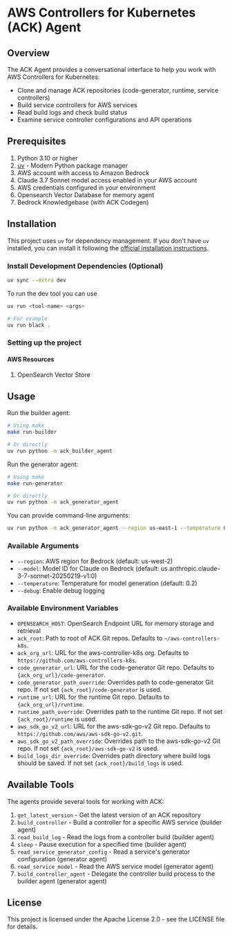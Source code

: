 # AWS Controllers for Kubernetes (ACK) Agent


## Overview

The ACK Agent provides a conversational interface to help you work with AWS Controllers for Kubernetes:

- Clone and manage ACK repositories (code-generator, runtime, service controllers)
- Build service controllers for AWS services
- Read build logs and check build status
- Examine service controller configurations and API operations

## Prerequisites

1. Python 3.10 or higher
2. [uv](https://github.com/astral-sh/uv) - Modern Python package manager
3. AWS account with access to Amazon Bedrock
4. Claude 3.7 Sonnet model access enabled in your AWS account
5. AWS credentials configured in your environment
6. Opensearch Vector Database for memory agent
7. Bedrock Knowledgebase (with ACK Codegen)

## Installation

This project uses `uv` for dependency management. If you don't have `uv` installed, you can install it following the [official installation instructions](https://github.com/astral-sh/uv#installation).

### Install Development Dependencies (Optional)
```bash
uv sync --extra dev 
```

To run the dev tool you can use

```bash
uv run <tool-name> <args>

# For example
uv run black .
```

### Setting up the project

#### AWS Resources

1. OpenSearch Vector Store

## Usage

Run the builder agent:

```bash
# Using make
make run-builder

# Or directly
uv run python -m ack_builder_agent
```

Run the generator agent:

```bash
# Using make
make run-generator

# Or directly
uv run python -m ack_generator_agent
```

You can provide command-line arguments:

```bash
uv run python -m ack_generator_agent --region us-east-1 --temperature 0.5 --debug
```

### Available Arguments

- `--region`: AWS region for Bedrock (default: us-west-2)
- `--model`: Model ID for Claude on Bedrock (default: us.anthropic.claude-3-7-sonnet-20250219-v1:0)
- `--temperature`: Temperature for model generation (default: 0.2)
- `--debug`: Enable debug logging

### Available Environment Variables

- `OPENSEARCH_HOST`: OpenSearch Endpoint URL for memory storage and retrieval
- `ack_root`: Path to root of ACK Git repos. Defaults to `~/aws-controllers-k8s`.
- `ack_org_url`: URL for the aws-controller-k8s org. Defaults to `https://github.com/aws-controllers-k8s`.
- `code_generator_url`: URL for the code-generator Git repo. Defaults to `{ack_org_url}/code-generator`.
- `code_generator_path_override`: Overrides path to code-generator Git repo. If not set `{ack_root}/code-generator` is used.
- `runtime_url`: URL for the runtime Git repo. Defaults to `{ack_org_url}/runtime`.
- `runtime_path_override`: Overrides path to the runtime Git repo. If not set `{ack_root}/runtime` is used.
- `aws_sdk_go_v2_url`: URL for the aws-sdk-go-v2 Git repo. Defaults to `https://github.com/aws/aws-sdk-go-v2.git`.
- `aws_sdk_go_v2_path_override`: Overrides path to the aws-sdk-go-v2 Git repo. If not set `{ack_root}/aws-sdk-go-v2` is used.
- `build_logs_dir_override`: Overrides path directory where build logs should be saved. If not set `{ack_root}/build_logs` is used.


## Available Tools

The agents provide several tools for working with ACK:

1. `get_latest_version` - Get the latest version of an ACK repository
2. `build_controller` - Build a controller for a specific AWS service (builder agent)
3. `read_build_log` - Read the logs from a controller build (builder agent)
4. `sleep` - Pause execution for a specified time (builder agent)
5. `read_service_generator_config` - Read a service's generator configuration (generator agent)
6. `read_service_model` - Read the AWS service model (generator agent)
7. `build_controller_agent` - Delegate the controller build process to the builder agent (generator agent)

## License

This project is licensed under the Apache License 2.0 - see the LICENSE file for details. 